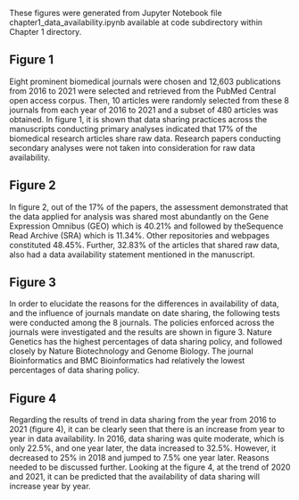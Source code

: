 These figures were generated from Jupyter Notebook file chapter1_data_availability.ipynb available at code subdirectory within Chapter 1 directory.

## Figure 1
Eight prominent biomedical journals were chosen and 12,603 publications from 2016 to 2021 were selected and retrieved from the PubMed Central open access corpus. Then, 10 articles were randomly selected from these 8 journals from each year of 2016 to 2021 and a subset of 480 articles was obtained. In figure 1, it is shown that data sharing practices across the manuscripts conducting primary analyses indicated that 17% of the biomedical research articles share raw data. Research papers conducting secondary analyses were not taken into consideration for raw data availability. 
## Figure 2 
In figure 2, out of the 17% of the papers, the assessment demonstrated that the data applied for analysis was shared most abundantly on the Gene Expression Omnibus (GEO) which is 40.21% and followed by theSequence Read Archive (SRA) which is 11.34%. Other repositories and webpages constituted 48.45%. Further, 32.83% of the articles that shared raw data, also had a data availability statement mentioned in the manuscript.
## Figure 3
In order to elucidate the reasons for the differences in availability of data, and the influence of journals mandate on date sharing, the following tests were conducted among the 8 journals. The policies enforced across the journals were investigated and the results are shown in figure 3. Nature Genetics has the highest percentages of data sharing policy, and followed closely
 by Nature Biotechnology and Genome Biology. The journal Bioinformatics and BMC Bioinformatics had relatively the lowest percentages of data sharing policy. 
## Figure 4
Regarding the results of trend in data sharing from the year from 2016 to 2021 (figure 4), it can be clearly seen that there is an increase from year to year in data availability. 
In 2016, data sharing was quite moderate, which is only 22.5%, and one year later, the data increased to 32.5%. However, it decreased to 25% in 2018 and jumped to 7.5% one year later. Reasons needed to be discussed further. Looking at the figure 4, at the trend of 2020 and 2021, it can be predicted that the availability of data sharing will increase year by year. 
